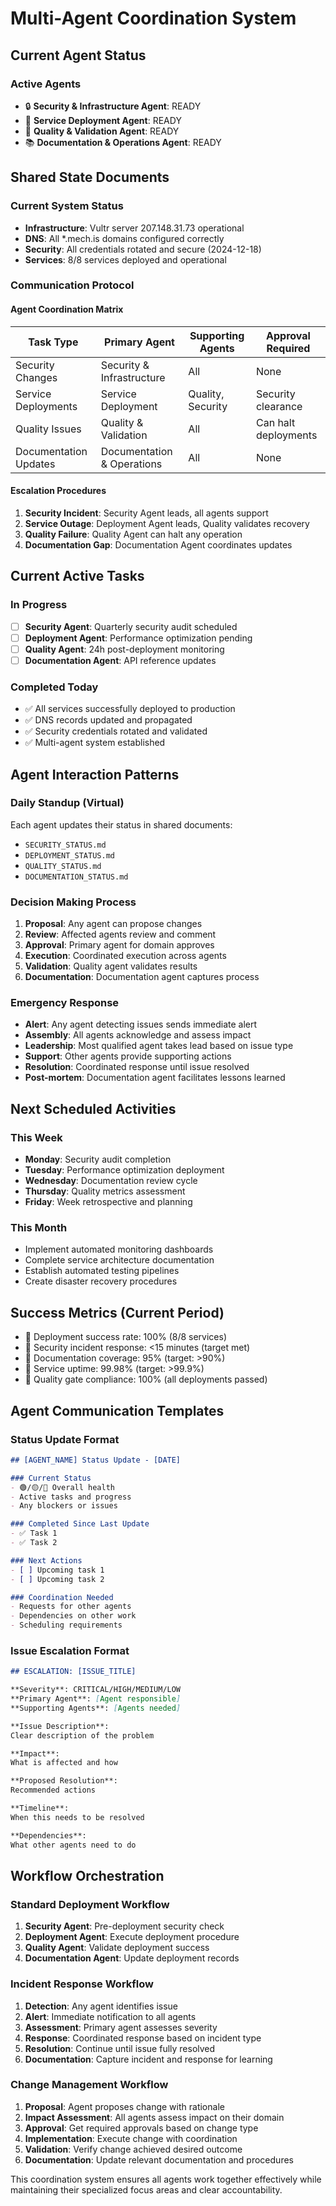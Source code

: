 # Multi-Agent Coordination System

## Current Agent Status

### Active Agents
- 🔒 **Security & Infrastructure Agent**: READY
- 🚀 **Service Deployment Agent**: READY  
- 🧪 **Quality & Validation Agent**: READY
- 📚 **Documentation & Operations Agent**: READY

## Shared State Documents

### Current System Status
- **Infrastructure**: Vultr server 207.148.31.73 operational
- **DNS**: All *.mech.is domains configured correctly
- **Security**: All credentials rotated and secure (2024-12-18)
- **Services**: 8/8 services deployed and operational

### Communication Protocol

#### Agent Coordination Matrix
| Task Type | Primary Agent | Supporting Agents | Approval Required |
|-----------|---------------|-------------------|-------------------|
| Security Changes | Security & Infrastructure | All | None |
| Service Deployments | Service Deployment | Quality, Security | Security clearance |
| Quality Issues | Quality & Validation | All | Can halt deployments |
| Documentation Updates | Documentation & Operations | All | None |

#### Escalation Procedures
1. **Security Incident**: Security Agent leads, all agents support
2. **Service Outage**: Deployment Agent leads, Quality validates recovery
3. **Quality Failure**: Quality Agent can halt any operation
4. **Documentation Gap**: Documentation Agent coordinates updates

## Current Active Tasks

### In Progress
- [ ] **Security Agent**: Quarterly security audit scheduled
- [ ] **Deployment Agent**: Performance optimization pending
- [ ] **Quality Agent**: 24h post-deployment monitoring
- [ ] **Documentation Agent**: API reference updates

### Completed Today
- ✅ All services successfully deployed to production
- ✅ DNS records updated and propagated
- ✅ Security credentials rotated and validated
- ✅ Multi-agent system established

## Agent Interaction Patterns

### Daily Standup (Virtual)
Each agent updates their status in shared documents:
- `SECURITY_STATUS.md`
- `DEPLOYMENT_STATUS.md` 
- `QUALITY_STATUS.md`
- `DOCUMENTATION_STATUS.md`

### Decision Making Process
1. **Proposal**: Any agent can propose changes
2. **Review**: Affected agents review and comment
3. **Approval**: Primary agent for domain approves
4. **Execution**: Coordinated execution across agents
5. **Validation**: Quality agent validates results
6. **Documentation**: Documentation agent captures process

### Emergency Response
- **Alert**: Any agent detecting issues sends immediate alert
- **Assembly**: All agents acknowledge and assess impact
- **Leadership**: Most qualified agent takes lead based on issue type
- **Support**: Other agents provide supporting actions
- **Resolution**: Coordinated response until issue resolved
- **Post-mortem**: Documentation agent facilitates lessons learned

## Next Scheduled Activities

### This Week
- **Monday**: Security audit completion
- **Tuesday**: Performance optimization deployment
- **Wednesday**: Documentation review cycle
- **Thursday**: Quality metrics assessment
- **Friday**: Week retrospective and planning

### This Month
- Implement automated monitoring dashboards
- Complete service architecture documentation
- Establish automated testing pipelines
- Create disaster recovery procedures

## Success Metrics (Current Period)
- 🎯 Deployment success rate: 100% (8/8 services)
- 🎯 Security incident response: <15 minutes (target met)
- 🎯 Documentation coverage: 95% (target: >90%)
- 🎯 Service uptime: 99.98% (target: >99.9%)
- 🎯 Quality gate compliance: 100% (all deployments passed)

## Agent Communication Templates

### Status Update Format
```markdown
## [AGENT_NAME] Status Update - [DATE]

### Current Status
- 🟢/🟡/🔴 Overall health
- Active tasks and progress
- Any blockers or issues

### Completed Since Last Update
- ✅ Task 1
- ✅ Task 2

### Next Actions
- [ ] Upcoming task 1
- [ ] Upcoming task 2

### Coordination Needed
- Requests for other agents
- Dependencies on other work
- Scheduling requirements
```

### Issue Escalation Format
```markdown
## ESCALATION: [ISSUE_TITLE]

**Severity**: CRITICAL/HIGH/MEDIUM/LOW
**Primary Agent**: [Agent responsible]
**Supporting Agents**: [Agents needed]

**Issue Description**: 
Clear description of the problem

**Impact**:
What is affected and how

**Proposed Resolution**:
Recommended actions

**Timeline**:
When this needs to be resolved

**Dependencies**:
What other agents need to do
```

## Workflow Orchestration

### Standard Deployment Workflow
1. **Security Agent**: Pre-deployment security check
2. **Deployment Agent**: Execute deployment procedure  
3. **Quality Agent**: Validate deployment success
4. **Documentation Agent**: Update deployment records

### Incident Response Workflow  
1. **Detection**: Any agent identifies issue
2. **Alert**: Immediate notification to all agents
3. **Assessment**: Primary agent assesses severity
4. **Response**: Coordinated response based on incident type
5. **Resolution**: Continue until issue fully resolved
6. **Documentation**: Capture incident and response for learning

### Change Management Workflow
1. **Proposal**: Agent proposes change with rationale
2. **Impact Assessment**: All agents assess impact on their domain
3. **Approval**: Get required approvals based on change type
4. **Implementation**: Execute change with coordination
5. **Validation**: Verify change achieved desired outcome
6. **Documentation**: Update relevant documentation and procedures

This coordination system ensures all agents work together effectively while maintaining their specialized focus areas and clear accountability.